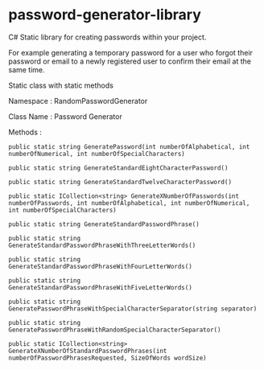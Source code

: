 password-generator-library
==========================

C# Static library for creating passwords within your project.   

For example generating a temporary password for a user who forgot their password or email to a newly registered user to confirm their email at the same time.


Static class with static methods

Namespace : RandomPasswordGenerator

Class Name : Password Generator

Methods : 

    public static string GeneratePassword(int numberOfAlphabetical, int numberOfNumerical, int numberOfSpecialCharacters)

    public static string GenerateStandardEightCharacterPassword()

    public static string GenerateStandardTwelveCharacterPassword()

    public static ICollection<string> GenerateXNumberOfPasswords(int numberOfPasswords, int numberOfAlphabetical, int numberOfNumerical, int numberOfSpecialCharacters)

    public static string GenerateStandardPasswordPhrase()

    public static string GenerateStandardPasswordPhraseWithThreeLetterWords()

    public static string GenerateStandardPasswordPhraseWithFourLetterWords()

    public static string GenerateStandardPasswordPhraseWithFiveLetterWords()

    public static string GeneratePasswordPhraseWithSpecialCharacterSeparator(string separator)

    public static string GeneratePasswordPhraseWithRandomSpecialCharacterSeparator()

    public static ICollection<string> GenerateXNumberOfStandardPasswordPhrases(int numberOfPasswordPhrasesRequested, SizeOfWords wordSize)
